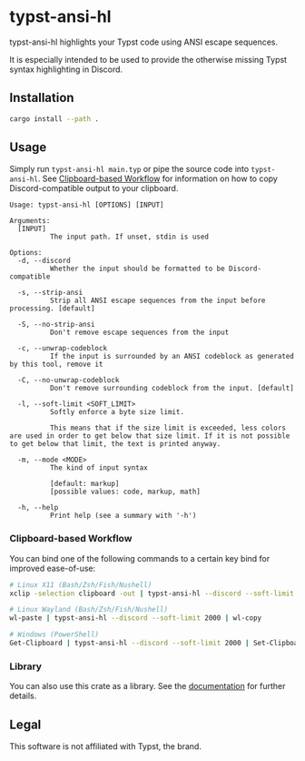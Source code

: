 # typst-ansi-hl
typst-ansi-hl highlights your Typst code using ANSI escape sequences.

It is especially intended to be used to provide the otherwise missing Typst syntax highlighting in Discord.

## Installation
```sh
cargo install --path .
```

## Usage
Simply run `typst-ansi-hl main.typ` or pipe the source code into `typst-ansi-hl`.
See [Clipboard-based Workflow](#clipboard-based-workflow) for information on how to copy Discord-compatible output to your clipboard.

```
Usage: typst-ansi-hl [OPTIONS] [INPUT]

Arguments:
  [INPUT]
          The input path. If unset, stdin is used

Options:
  -d, --discord
          Whether the input should be formatted to be Discord-compatible

  -s, --strip-ansi
          Strip all ANSI escape sequences from the input before processing. [default]

  -S, --no-strip-ansi
          Don't remove escape sequences from the input

  -c, --unwrap-codeblock
          If the input is surrounded by an ANSI codeblock as generated by this tool, remove it

  -C, --no-unwrap-codeblock
          Don't remove surrounding codeblock from the input. [default]

  -l, --soft-limit <SOFT_LIMIT>
          Softly enforce a byte size limit.

          This means that if the size limit is exceeded, less colors are used in order to get below that size limit. If it is not possible to get below that limit, the text is printed anyway.

  -m, --mode <MODE>
          The kind of input syntax

          [default: markup]
          [possible values: code, markup, math]

  -h, --help
          Print help (see a summary with '-h')
```

### Clipboard-based Workflow
You can bind one of the following commands to a certain key bind for improved ease-of-use:
```sh
# Linux X11 (Bash/Zsh/Fish/Nushell)
xclip -selection clipboard -out | typst-ansi-hl --discord --soft-limit 2000 | xclip -selection clipboard -in

# Linux Wayland (Bash/Zsh/Fish/Nushell)
wl-paste | typst-ansi-hl --discord --soft-limit 2000 | wl-copy

# Windows (PowerShell)
Get-Clipboard | typst-ansi-hl --discord --soft-limit 2000 | Set-Clipboard
```

### Library
You can also use this crate as a library.
See the [documentation](https://docs.rs/typst-ansi-hl/latest) for further details.

## Legal
This software is not affiliated with Typst, the brand.
